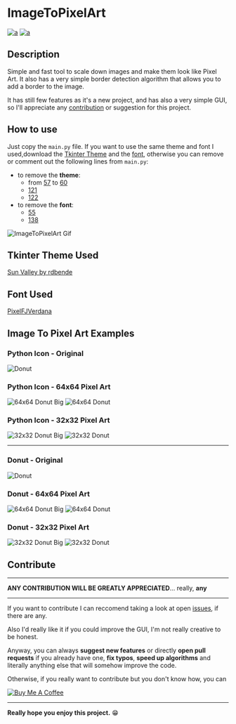 # ImageToPixelArt

[![a](https://www.code-inspector.com/project/26184/score/svg)](https://github.com/Zslez)
[![a](https://www.code-inspector.com/project/26184/status/svg)](https://github.com/Zslez)

## Description

Simple and fast tool to scale down images and make them look like Pixel Art.
It also has a very simple border detection algorithm that allows you to add a border to the image.

It has still few features as it's a new project, and has also a very simple GUI, so I'll appreciate any [contribution](#contribute) or suggestion for this project.

## How to use

Just copy the `main.py` file.
If you want to use the same theme and font I used,download the [Tkinter Theme](#tkinter-theme-used) and the [font](#font-used), otherwise you can remove or comment out the following lines from `main.py`:

- to remove the **theme**:
  - from [57](https://github.com/Zslez/ImageToPixelArt/blob/master/main.py#L57) to [60](https://github.com/Zslez/ImageToPixelArt/blob/master/main.py#L60)
  - [121](https://github.com/Zslez/ImageToPixelArt/blob/master/main.py#L121)
  - [122](https://github.com/Zslez/ImageToPixelArt/blob/master/main.py#L122)
- to remove the **font**:
  - [55](https://github.com/Zslez/ImageToPixelArt/blob/master/main.py#L55)
  - [138](https://github.com/Zslez/ImageToPixelArt/blob/master/main.py#138)

![ImageToPixelArt Gif](images/itpa.gif)

## Tkinter Theme Used

[Sun Valley by rdbende](https://github.com/rdbende/Sun-Valley-ttk-theme)

## Font Used

[PixelFJVerdana](https://www.1001fonts.com/download/pix-pixelfjverdana12pt.zip)

## Image To Pixel Art Examples

### Python Icon - Original

![Donut](images/python.png)

### Python Icon - 64x64 Pixel Art

![64x64 Donut Big](images/64x64_py_big.png)
![64x64 Donut](images/64x64_py.png)

### Python Icon - 32x32 Pixel Art

![32x32 Donut Big](images/32x32_py_big.png)
![32x32 Donut](images/32x32_py.png)

---

### Donut - Original

![Donut](images/donut.png)

### Donut - 64x64 Pixel Art

![64x64 Donut Big](images/64x64_donut_big.png)
![64x64 Donut](images/64x64_donut.png)

### Donut - 32x32 Pixel Art

![32x32 Donut Big](images/32x32_donut_big.png)
![32x32 Donut](images/32x32_donut.png)

## Contribute

---

**ANY CONTRIBUTION WILL BE GREATLY APPRECIATED**... really, **any**

---

If you want to contribute I can reccomend taking a look at open [issues](https://github.com/Zslez/ImageToPixelArt/issues), if there are any.

Also I'd really like it if you could improve the GUI, I'm not really creative to be honest.

Anyway, you can always **suggest new features** or directly **open pull requests** if you already have one, **fix typos**, **speed up algorithms** and literally anything else that will somehow improve the code.

Otherwise, if you really want to contribute but you don't know how, you can

[![Buy Me A Coffee](https://www.buymeacoffee.com/assets/img/custom_images/purple_img.png)](https://www.buymeacoffee.com/zslez)

---

**Really hope you enjoy this project.** 😁

